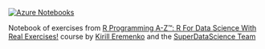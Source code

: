 [![Azure Notebooks](https://notebooks.azure.com/launch.png)](https://notebooks.azure.com/nsanitate/libraries/r-exercises)

Notebook of exercises from [R Programming A-Z™: R For Data Science With Real Exercises!](https://www.udemy.com/r-programming/) course by [Kirill Eremenko](https://twitter.com/kirill_eremenko) and the [SuperDataScience Team](https://www.superdatascience.com/)